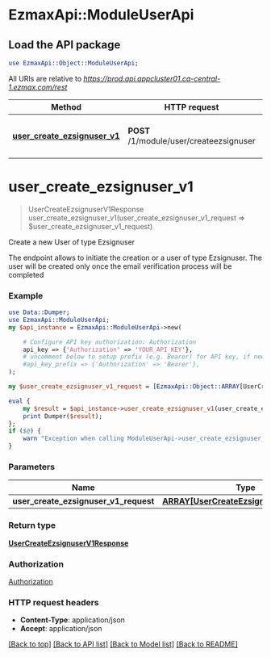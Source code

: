 # EzmaxApi::ModuleUserApi

## Load the API package
```perl
use EzmaxApi::Object::ModuleUserApi;
```

All URIs are relative to *https://prod.api.appcluster01.ca-central-1.ezmax.com/rest*

Method | HTTP request | Description
------------- | ------------- | -------------
[**user_create_ezsignuser_v1**](ModuleUserApi.md#user_create_ezsignuser_v1) | **POST** /1/module/user/createezsignuser | Create a new User of type Ezsignuser


# **user_create_ezsignuser_v1**
> UserCreateEzsignuserV1Response user_create_ezsignuser_v1(user_create_ezsignuser_v1_request => $user_create_ezsignuser_v1_request)

Create a new User of type Ezsignuser

The endpoint allows to initiate the creation or a user of type Ezsignuser.  The user will be created only once the email verification process will be completed

### Example 
```perl
use Data::Dumper;
use EzmaxApi::ModuleUserApi;
my $api_instance = EzmaxApi::ModuleUserApi->new(

    # Configure API key authorization: Authorization
    api_key => {'Authorization' => 'YOUR_API_KEY'},
    # uncomment below to setup prefix (e.g. Bearer) for API key, if needed
    #api_key_prefix => {'Authorization' => 'Bearer'},
);

my $user_create_ezsignuser_v1_request = [EzmaxApi::Object::ARRAY[UserCreateEzsignuserV1Request]->new()]; # ARRAY[UserCreateEzsignuserV1Request] | 

eval { 
    my $result = $api_instance->user_create_ezsignuser_v1(user_create_ezsignuser_v1_request => $user_create_ezsignuser_v1_request);
    print Dumper($result);
};
if ($@) {
    warn "Exception when calling ModuleUserApi->user_create_ezsignuser_v1: $@\n";
}
```

### Parameters

Name | Type | Description  | Notes
------------- | ------------- | ------------- | -------------
 **user_create_ezsignuser_v1_request** | [**ARRAY[UserCreateEzsignuserV1Request]**](UserCreateEzsignuserV1Request.md)|  | 

### Return type

[**UserCreateEzsignuserV1Response**](UserCreateEzsignuserV1Response.md)

### Authorization

[Authorization](../README.md#Authorization)

### HTTP request headers

 - **Content-Type**: application/json
 - **Accept**: application/json

[[Back to top]](#) [[Back to API list]](../README.md#documentation-for-api-endpoints) [[Back to Model list]](../README.md#documentation-for-models) [[Back to README]](../README.md)

